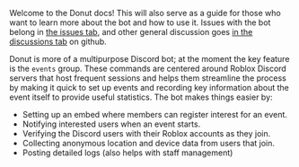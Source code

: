 Welcome to the Donut docs!
This will also serve as a guide for those who want to learn more about the bot and how to use it.
Issues with the bot belong in [the issues tab](https://github.com/Hypurrnating/Donut/issues), and other general discussion goes [in the discussions tab](https://github.com/Hypurrnating/Donut/discussions) on github.

Donut is more of a multipurpose Discord bot; at the moment the key feature is the `events` group. These commands are centered around Roblox Discord servers that host frequent sessions and helps them streamline the process by making it quick to set up events and recording key information about the event itself to provide useful statistics. The bot makes things easier by:
- Setting up an embed where members can register interest for an event.
- Notifying interested users when an event starts.
- Verifying the Discord users with their Roblox accounts as they join.
- Collecting anonymous location and device data from users that join. 
- Posting detailed logs (also helps with staff management)
